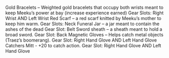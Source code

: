 Gold Bracelets – Weighted gold bracelets that occupy both wrists meant to keep Meeku’s power at bay (increase experience earned)
Gear Slots: Right Wrist AND Left Wrist
Red Scarf – a red scarf knitted by Meeku’s mother to keep him warm.
Gear Slots: Neck
Funeral Jar – a jar meant to contain the ashes of the dead
	Gear Slot: Belt
Sword sheath – a sheath meant to hold a broad sword.
Gear Slot: Back
Magnetic Gloves – Helps catch metal objects (Traez’s boomerang).
Gear Slot: Right Hand Glove AND Left Hand Glove
Catchers Mitt - +20 to catch action.
Gear Slot: Right Hand Glove AND Left Hand Glove